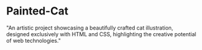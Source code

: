 # Painted-Cat
"An artistic project showcasing a beautifully crafted cat illustration, designed exclusively with HTML and CSS, highlighting the creative potential of web technologies."
